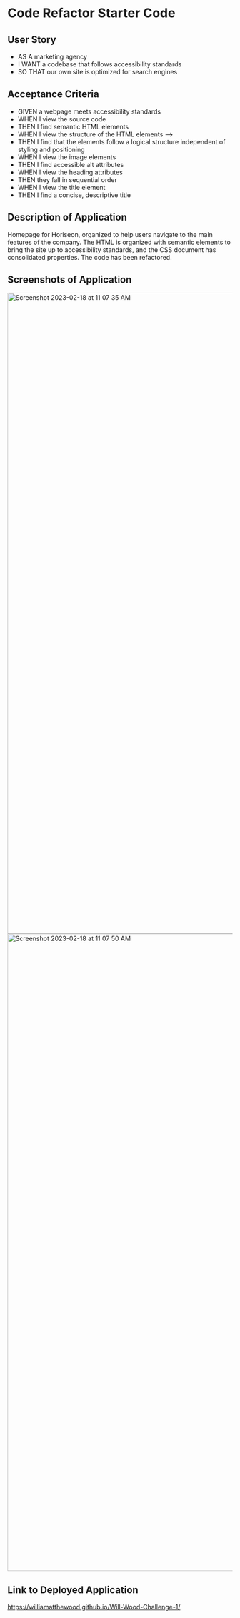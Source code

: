 # Code Refactor Starter Code


## User Story
* AS A marketing agency
* I WANT a codebase that follows accessibility standards
* SO THAT our own site is optimized for search engines

## Acceptance Criteria
* GIVEN a webpage meets accessibility standards
* WHEN I view the source code
* THEN I find semantic HTML elements
* WHEN I view the structure of the HTML elements -->
* THEN I find that the elements follow a logical structure independent of styling and positioning
* WHEN I view the image elements
* THEN I find accessible alt attributes
* WHEN I view the heading attributes
* THEN they fall in sequential order
* WHEN I view the title element
* THEN I find a concise, descriptive title

## Description of Application

Homepage for Horiseon, organized to help users navigate to the main features of the company. The HTML is organized with semantic elements to bring the site up to accessibility standards, and the CSS document has consolidated properties. The code has been refactored. 

## Screenshots of Application

<img width="1436" alt="Screenshot 2023-02-18 at 11 07 35 AM" src="https://user-images.githubusercontent.com/112597870/219878958-7dddc25c-a649-4f70-bcb4-3fdd4fc39318.png">
<img width="1428" alt="Screenshot 2023-02-18 at 11 07 50 AM" src="https://user-images.githubusercontent.com/112597870/219878961-4f0b971d-e5d3-4298-ab36-6786b33f6ca1.png">

## Link to Deployed Application

https://williamatthewood.github.io/Will-Wood-Challenge-1/
